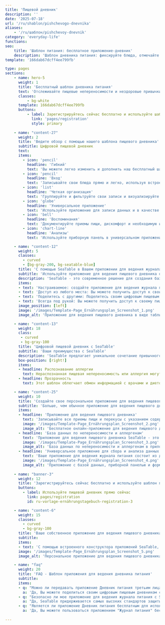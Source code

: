 ```yaml
---
title: 'Пищевой дневник'
description: ''
date: '2025-07-18'
url: '/ru/shablon/pishchevogo-dnevnika'
aliases:
    - '/ru/шаблон/pishchevoy-dnevnik'
category: 'everyday-life'
functions:
seo:
    title: 'Шаблон питания: бесплатное приложение-дневник'
    description: 'Шаблон дневника питания: фиксируйте блюда, отмечайте симптомы, анализируйте данные, делитесь с врачом – онлайн-сервис SeaTable бесплатно.'
template: '166dab67dcff4ee799fb'

type: pages
sections:
    - name: hero-5
      weight: 1
      title: 'Бесплатный шаблон дневника питания'
      text: 'Отслеживайте пищевые непереносимости и нездоровые привычки - с приложением "Дневник питания SeaTable". Записывайте свои блюда всего за несколько кликов и визуализируйте связи между едой, пищевыми привычками и заболеваниями.'
      classes:
          - bg-white
      template: 166dab67dcff4ee799fb
      buttons:
          - label: Зарегистрируйтесь сейчас бесплатно и используйте шаблон
            link: 'pages/registration'
            style: primary
    
    - name: "content-27"
      weight: 2
      title: 'Ведите обзор с помощью нашего шаблона пищевого дневника'
      subtitle: Цифровой пищевой дневник
      text: 
      items:
        - icon: 'pencil'
          headline: 'Гибкий'
          text: 'Вы можете легко изменить и дополнить наш бесплатный шаблон в соответствии с Вашими индивидуальными потребностями - без каких-либо усилий.'
        - icon: 'pencil'
          headline: 'Вход'
          text: 'Записывайте свои блюда прямо и легко, используя встроенную форму - даже когда Вы в пути.'
        - icon: 'list'
          headline: 'Четкая организация'
          text: 'Группируйте и фильтруйте свои записи и визуализируйте корреляции - идеально для подозрений на аллергию.'
        - icon: 'globe'
          headline: 'Универсальное приложение'
          text: 'Используйте приложение для записи данных и в качестве фронтальной части пищевого дневника - с масками для ввода данных и базой знаний.' 
        - icon: 'bell'
          headline: 'Воспоминания'
          text: 'Документируйте приемы пищи, дискомфорт и необходимую информацию - надежно благодаря встроенным напоминаниям.'
        - icon: 'chart-line'
          headline: 'Анализы'
          text: 'Используйте приборную панель в универсальном приложении и анализируйте свой пищевой дневник - без каких-либо дополнительных инструментов.' 

    - name: "content-12"
      weight: 5
      classes:
        - curved
        - [bg-gray-200, bg-seatable-blue]
      title: 'С помощью SeaTable в Вашем приложении для ведения журнала питания'
      subtitle: 'Используйте приложение для ведения пищевого дневника онлайн бесплатно'
      description: 'SeaTable - это современное решение для создания баз данных без кодов, которое так же просто использовать, как электронную таблицу - со всеми функциями, необходимыми для ведения пищевого дневника.'
      items:
      - text: 'Настраиваемое: создайте приложение для ведения журнала питания в соответствии с Вашими пожеланиями.'
      - text: 'Доступ из любого места: Вы можете получить доступ к своим данным в любое время с помощью онлайн-доступа.'
      - text: 'Поделитесь с другими: Поделитесь своим цифровым пищевым дневником с врачами или диетологами.'
      - text: 'Всегда под рукой: Вы можете получить доступ к своему пищевому дневнику из любого места и в любое время.'
      image_position: [left]
      image: '/images/Template-Page_Ernährungsplan_Screenshot_1.png'
      image_alt: 'Приложение для ведения пищевого дневника в виде таблицы с иконками для защиты данных, совместного использования и мобильного использования'

    - name: "content-13"
      weight: 18
      class:
       - curved
       - bg-gray-100
      title: 'Цифровой пищевой дневник с SeaTable'
      subtitle: 'Ваши преимущества с SeaTable'
      description: 'SeaTable предлагает уникальное сочетание привычного интерфейса электронных таблиц, расширенных возможностей некодируемой базы данных и универсального конструктора приложений. Создайте свое собственное приложение для ведения журнала питания бесплатно всего за несколько кликов и следите за своими пищевыми привычками.'
      box-position: [right!]
      items:
      - headline: Распознавание аллергии
        text: Нераспознанная пищевая непереносимость или аллергия могут стать причиной серьезных проблем в долгосрочной перспективе. Тщательное документирование собственного рациона и любых симптомов помогает распознать аллергию на ранней стадии и вносит ясность.
      - headline: Прозрачность
        text: Этот шаблон облегчает обмен информацией с врачами и диетологами. Структурированные и актуальные данные экономят Ваше время и облегчают диалог. Шаблон может быть особенно полезен во время постоянной терапии.

    - name: "content-25"
      weight: 10
      title: 'Создайте свое персональное приложение для ведения пищевого дневника с помощью SeaTable'
      subtitle: 'Больше, чем обычное приложение для ведения пищевого дневника'
      items:
      - headline: 'Приложение для ведения пищевого дневника'
        text: 'Записывайте все приемы пищи и перекусы с указанием содержащихся в них продуктов. Вы можете легко вводить все данные через настраиваемую веб-форму в универсальном приложении и корректировать их в любое время. Группируйте и фильтруйте свои записи или создавайте новые представления для распознавания связей.'
        image: '/images/Template-Page_Ernährungsplan_Screenshot_2.png'
        image_alt: 'Бесплатное онлайн-приложение для ведения пищевого дневника с SeaTable, таблицей, возможностью настройки, обмена с врачами, высокой степенью защиты данных и мобильным доступом'
      - headline: 'База данных по непереносимости и аллергенам'
        text: 'Приложение для ведения пищевого дневника SeaTable - это больше, чем просто приложение для ведения пищевого журнала. В интегрированной и расширяемой базе данных пищевых непереносимостей Вы найдете наиболее распространенные симптомы и продукты-аллергены самых распространенных непереносимостей.'
        image: '/images/Template-Page_Ernährungsplan_Screenshot_3.png'
        image_alt: 'База данных по непереносимости и аллергенам в приложении "Пищевой дневник" с симптомами и обзором продуктов питания, настраиваемая.'
      - headline: 'Универсальное приложение для сбора и анализа данных'
        text: 'Ваше приложение для ведения журнала питания состоит из двух частей: базы данных, похожей на Excel, и универсального приложения без кода в качестве передней части. Здесь Вы найдете форму для ввода данных, панель анализа, обзор ежедневного потребления жидкости и маску поиска по базе данных непереносимости.'
        image: '/images/Template-Page_Ernährungsplan_Screenshot_4.png'
        image_alt: 'Приложение с базой данных, приборной панелью и формой для ведения пищевого дневника.'
      
    - name: "banner-3"
      weight: 12
      title: 'Зарегистрируйтесь сейчас бесплатно и используйте шаблон пищевого дневника'
      buttons:
        - label: Используйте пищевой дневник прямо сейчас
          link: pages/registration
          id: ru-vorlage-ernährungstagebuch-registration-3

    - name: "content-6"
      weight: 15
      classes:
        - curved
        - bg-gray-100
      title: 'Ваше собственное приложение для ведения пищевого дневника с SeaTable'
      subtitle: 
      items:
      - text: 'С помощью встроенного конструктора приложений SeaTable, не требующего кода, Вы можете создать свое собственное индивидуальное приложение по питанию всего за несколько шагов. Помимо блюд, времени приема пищи и симптомов, Вы можете записывать питательные вещества или подробную информацию, например, о режиме питания или физических нагрузках. Ваши требования и пожелания определяют, как будет выглядеть Ваш цифровой пищевой дневник!'
      image: '/images/Template-Page_Ernährungsplan_Screenshot_5.png'
      image_alt: 'Персональное приложение для ведения пищевого дневника с помощью SeaTable No-Code Builder, запись данных о приеме пищи, питательных веществах и жалобах.'

    - name: "faq"
      weight: 20
      title: 'FAQ - Шаблон приложения для ведения дневника питания'
      subtitle: 
      items:
      - q: "Можно ли передавать приложение Дневник питания третьим лицам?"
        a: 'Да, Вы можете поделиться своим цифровым пищевым дневником с третьими лицами, например, с врачами или терапевтами, различными способами и предоставить каждому пользователю индивидуальные права доступа. Если Вы хотите поделиться приложением "Дневник питания" с третьими лицами, не имеющими учетной записи SeaTable, они будут иметь доступ только для чтения.'
      - q: "Безопасно ли мое приложение для ведения журнала питания с SeaTable?"
        a: "Да, SeaTable придерживается самых высоких стандартов защиты и безопасности данных. Облако SeaTable Cloud размещается исключительно на сертифицированных серверах в Германии и на 100% соответствует требованиям GDPR."
      - q: "Является ли приложение Дневник питания бесплатным для использования?"
        a: 'Да, Вы можете пользоваться приложением "Журнал питания" бесплатно, без ограничений по времени или ограниченных функций. Все, что Вам нужно, - это учетная запись SeaTable Free.'
      
---
```

